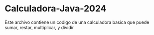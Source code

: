 # Calculadora-Java-2024
Este archivo contiene un codigo de una calculadora basica que puede sumar, restar, multiplicar, y dividir
